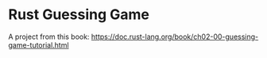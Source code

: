 # Rust Guessing Game

A project from this book: <https://doc.rust-lang.org/book/ch02-00-guessing-game-tutorial.html>
